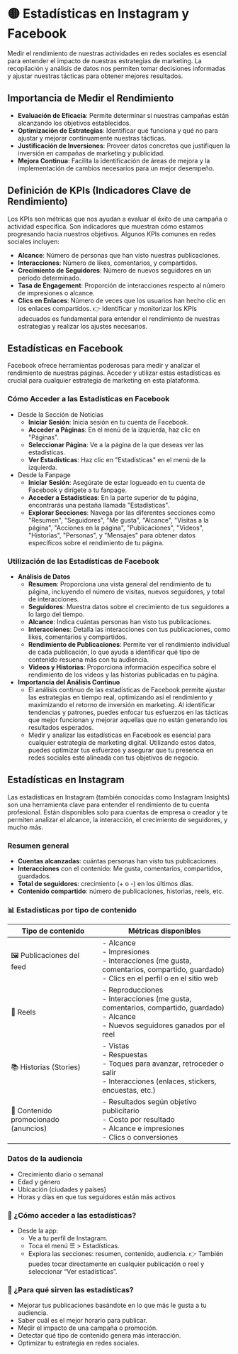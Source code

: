 # 🟡 Estadísticas en Instagram y Facebook
Medir el rendimiento de nuestras actividades en redes sociales es esencial para entender el impacto de nuestras estrategias de marketing. La recopilación y análisis de datos nos permiten tomar decisiones informadas y ajustar nuestras tácticas para obtener mejores resultados.

## Importancia de Medir el Rendimiento
- **Evaluación de Eficacia**: Permite determinar si nuestras campañas están alcanzando los objetivos establecidos.
- **Optimización de Estrategias**: Identificar qué funciona y qué no para ajustar y mejorar continuamente nuestras tácticas.
- **Justificación de Inversiones**: Proveer datos concretos que justifiquen la inversión en campañas de marketing y publicidad.
- **Mejora Continua**: Facilita la identificación de áreas de mejora y la implementación de cambios necesarios para un mejor desempeño.

## Definición de KPIs (Indicadores Clave de Rendimiento)
Los KPIs son métricas que nos ayudan a evaluar el éxito de una campaña o actividad específica. Son indicadores que muestran cómo estamos progresando hacia nuestros objetivos. Algunos KPIs comunes en redes sociales incluyen:
- **Alcance**: Número de personas que han visto nuestras publicaciones.
- **Interacciones**: Número de likes, comentarios, y compartidos.
- **Crecimiento de Seguidores**: Número de nuevos seguidores en un período determinado.
- **Tasa de Engagement**: Proporción de interacciones respecto al número de impresiones o alcance.
- **Clics en Enlaces**: Número de veces que los usuarios han hecho clic en los enlaces compartidos.
👉 Identificar y monitorizar los KPIs adecuados es fundamental para entender el rendimiento de nuestras estrategias y realizar los ajustes necesarios.

## Estadísticas en Facebook
Facebook ofrece herramientas poderosas para medir y analizar el rendimiento de nuestras páginas. Acceder y utilizar estas estadísticas es crucial para cualquier estrategia de marketing en esta plataforma.

### Cómo Acceder a las Estadísticas en Facebook
- Desde la Sección de Noticias
    - **Iniciar Sesión**: Inicia sesión en tu cuenta de Facebook.
    - **Acceder a Páginas**: En el menú de la izquierda, haz clic en "Páginas".
    - **Seleccionar Página**: Ve a la página de la que deseas ver las estadísticas.
    - **Ver Estadísticas**: Haz clic en "Estadísticas" en el menú de la izquierda.
- Desde la Fanpage
    - **Iniciar Sesión**: Asegúrate de estar logueado en tu cuenta de Facebook y dirígete a tu fanpage.
    - **Acceder a Estadísticas**: En la parte superior de tu página, encontrarás una pestaña llamada "Estadísticas".
    - **Explorar Secciones**: Navega por las diferentes secciones como "Resumen", "Seguidores", "Me gusta", "Alcance", "Visitas a la página", "Acciones en la página", "Publicaciones", "Videos", "Historias", "Personas", y "Mensajes" para obtener datos específicos sobre el rendimiento de tu página.

### Utilización de las Estadísticas de Facebook
- **Análisis de Datos**
    - **Resumen**: Proporciona una vista general del rendimiento de tu página, incluyendo el número de visitas, nuevos seguidores, y total de interacciones.
    - **Seguidores**: Muestra datos sobre el crecimiento de tus seguidores a lo largo del tiempo.
    - **Alcance**: Indica cuántas personas han visto tus publicaciones.
    - **Interacciones**: Detalla las interacciones con tus publicaciones, como likes, comentarios y compartidos.
    - **Rendimiento de Publicaciones**: Permite ver el rendimiento individual de cada publicación, lo que ayuda a identificar qué tipo de contenido resuena más con tu audiencia.
    - **Videos y Historias**: Proporciona información específica sobre el rendimiento de los videos y las historias publicadas en tu página.
- **Importancia del Análisis Continuo**
    - El análisis continuo de las estadísticas de Facebook permite ajustar las estrategias en tiempo real, optimizando así el rendimiento y maximizando el retorno de inversión en marketing. Al identificar tendencias y patrones, puedes enfocar tus esfuerzos en las tácticas que mejor funcionan y mejorar aquellas que no están generando los resultados esperados.
    - Medir y analizar las estadísticas en Facebook es esencial para cualquier estrategia de marketing digital. Utilizando estos datos, puedes optimizar tus esfuerzos y asegurar que tu presencia en redes sociales esté alineada con tus objetivos de negocio.


## Estadísticas en Instagram
Las estadísticas en Instagram (también conocidas como Instagram Insights) son una herramienta clave para entender el rendimiento de tu cuenta profesional. Están disponibles solo para cuentas de empresa o creador y te permiten analizar el alcance, la interacción, el crecimiento de seguidores, y mucho más.

### Resumen general
- **Cuentas alcanzadas**: cuántas personas han visto tus publicaciones.
- **Interacciones** con el contenido: Me gusta, comentarios, compartidos, guardados.
- **Total de seguidores**: crecimiento (+ o -) en los últimos días.
- **Contenido compartido**: número de publicaciones, historias, reels, etc.

### 📊 Estadísticas por tipo de contenido

| Tipo de contenido                   | Métricas disponibles                                                                 |
|------------------------------------|--------------------------------------------------------------------------------------|
| 🖼️ Publicaciones del feed          | - Alcance<br>- Impresiones<br>- Interacciones (me gusta, comentarios, compartido, guardado)<br>- Clics en el perfil o en el sitio web |
| 🎥 Reels                            | - Reproducciones<br>- Interacciones (me gusta, comentarios, compartido, guardado)<br>- Alcance<br>- Nuevos seguidores ganados por el reel |
| 📚 Historias (Stories)             | - Vistas<br>- Respuestas<br>- Toques para avanzar, retroceder o salir<br>- Interacciones (enlaces, stickers, encuestas, etc.) |
| 📌 Contenido promocionado (anuncios) | - Resultados según objetivo publicitario<br>- Costo por resultado<br>- Alcance e impresiones<br>- Clics o conversiones |

### Datos de la audiencia
- Crecimiento diario o semanal
- Edad y género
- Ubicación (ciudades y países)
- Horas y días en que tus seguidores están más activos

### 📱 ¿Cómo acceder a las estadísticas?
- Desde la app:
    - Ve a tu perfil de Instagram.
    - Toca el menú ☰ > Estadísticas.
    - Explora las secciones: resumen, contenido, audiencia.
👉 También puedes tocar directamente en cualquier publicación o reel y seleccionar “Ver estadísticas”.

### 🧠 ¿Para qué sirven las estadísticas?
- Mejorar tus publicaciones basándote en lo que más le gusta a tu audiencia.
- Saber cuál es el mejor horario para publicar.
- Medir el impacto de una campaña o promoción.
- Detectar qué tipo de contenido genera más interacción.
- Optimizar tu estrategia en redes sociales.